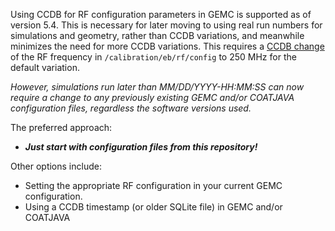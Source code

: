 Using CCDB for RF configuration parameters in GEMC is supported as of version 5.4.   This is necessary for later moving to using real run numbers for simulations and geometry, rather than CCDB variations, and meanwhile minimizes the need for more CCDB variations.  This requires a [CCDB change]() of the RF frequency in `/calibration/eb/rf/config` to 250 MHz for the default variation.

_However, simulations run later than MM/DD/YYYY-HH:MM:SS can now require a change to any previously existing GEMC and/or COATJAVA configuration files, regardless the software versions used._

The preferred approach:
* ***Just start with configuration files from this repository!***

Other options include:
* Setting the appropriate RF configuration in your current GEMC configuration.
* Using a CCDB timestamp (or older SQLite file) in GEMC and/or COATJAVA

